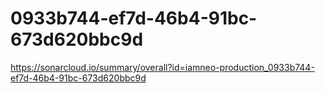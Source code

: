 # 0933b744-ef7d-46b4-91bc-673d620bbc9d
https://sonarcloud.io/summary/overall?id=iamneo-production_0933b744-ef7d-46b4-91bc-673d620bbc9d
